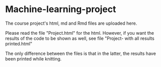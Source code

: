 # Machine-learning-project
The course project's html, md and Rmd files are uploaded here.

Please read the file "Project.html" for the html.
However, if you want the results of the code to be shown as well, see file "Project- with all results printed.html"

The only difference between the files is that in the latter, the results have been printed while knitting.
